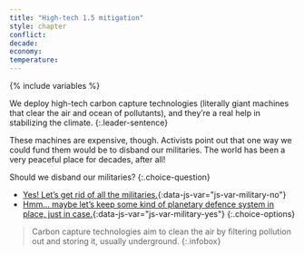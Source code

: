 ```yaml
---
title: "High-tech 1.5 mitigation"
style: chapter
conflict: 
decade: 
economy: 
temperature: 
---
```


{% include variables %}


We deploy high-tech carbon capture technologies (literally giant machines that clear the air and ocean of pollutants), and they’re a real help in stabilizing the climate.
{:.leader-sentence}

These machines are expensive, though. Activists point out that one way we could fund them would be to disband our militaries. The world has been a very peaceful place for decades, after all!

Should we disband our militaries?
{:.choice-question}

- [Yes! Let’s get rid of all the militaries.](chapter_disband-the-militaries.html){:data-js-var="js-var-military-no"}
- [Hmm… maybe let’s keep some kind of planetary defence system in place, just in case.](chapter_disband-the-militaries.html){:data-js-var="js-var-military-yes"}
{:.choice-options}

> Carbon capture technologies aim to clean the air by filtering pollution out and storing it, usually underground.
{:.infobox}
